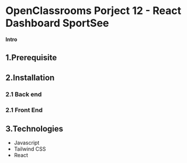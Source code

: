 # OpenClassrooms Porject 12 - React Dashboard SportSee

**Intro**

## 1.Prerequisite

## 2.Installation
### 2.1 Back end

### 2.1 Front End


## 3.Technologies
- Javascript
- Tailwind CSS
- React
